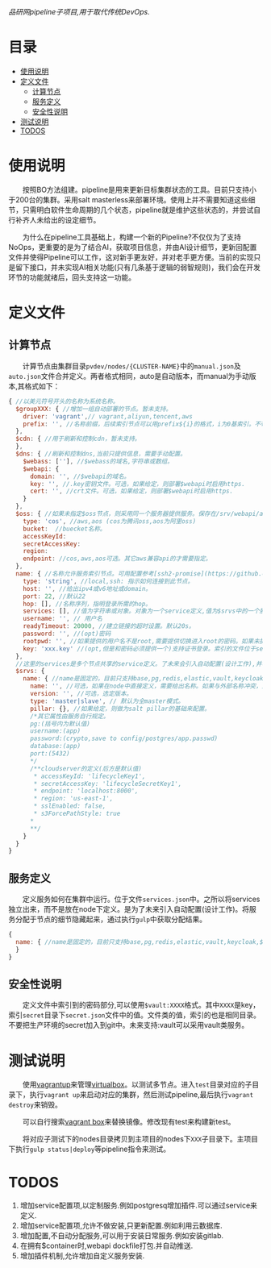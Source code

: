 *品研网pipeline子项目,用于取代传统DevOps.*

<h1>目录</h1>

- [使用说明](#使用说明)
- [定义文件](#定义文件)
  - [计算节点](#计算节点)
  - [服务定义](#服务定义)
  - [安全性说明](#安全性说明)
- [测试说明](#测试说明)
- [TODOS](#todos)


# 使用说明
&emsp;&emsp;按照BO方法组建。pipeline是用来更新目标集群状态的工具。目前只支持小于200台的集群。采用salt masterless来部署环境。使用上并不需要知道这些细节，只需明白软件生命周期的几个状态，pipeline就是维护这些状态的，并尝试自行补齐人未给出的设定细节。

&emsp;&emsp;为什么在pipeline工具基础上，构建一个新的Pipeline?不仅仅为了支持NoOps，更重要的是为了结合AI，获取项目信息，并由AI设计细节，更新回配置文件并使得Pipeline可以工作，这对新手更友好，并对老手更方便。当前的实现只是留下接口，并未实现AI相关功能(只有几条基于逻辑的弱智规则)，我们会在开发环节的功能就绪后，回头支持这一功能。

# 定义文件

## 计算节点
&emsp;&emsp;计算节点由集群目录`pvdev/nodes/{CLUSTER-NAME}`中的`manual.json`及`auto.json`文件合并定义。两者格式相同，auto是自动版本，而manual为手动版本,其格式如下：

```javascript
{ //以美元符号开头的名称为系统名称。
  $groupXXX: { //增加一组自动部署的节点。暂未支持。
    driver: 'vagrant',// vagrant,aliyun,tencent,aws
    prefix: '', //名称前缀，后续索引节点可以用prefix${i}的格式，i为0基索引。不带i为全部自动节点。
  },
  $cdn: { //用于刷新和控制cdn，暂未支持。
  },
  $dns: { //刷新和控制dns,当前只提供信息，需要手动配置。
    $webass: [''], //$webass的域名,字符串或数组。
    $webapi: {
      domain: '', //$webapi的域名。
      key: '', //.key密钥文件。可选，如果给定，则部署$webapi时启用https.
      cert: '', //crt文件。可选，如果给定，则部署$webapi时启用https.
    }
  },
  $oss: { //如果未指定$oss节点，则采用同一个服务器提供服务。保存在/srv/webapi/assets目录下。否则asset与api分离。
    type: 'cos', //aws,aos (cos为腾讯oss,aos为阿里oss)
    bucket:  //buecket名称。
    accessKeyId: 
    secretAccessKey: 
    region:
    endpoint: //cos,aws,aos可选。其它aws兼容api的才需要指定。
  },
  name: { //名称允许服务索引节点。可用配置参考[ssh2-promise](https://github.com/sanketbajoria/ssh2-promise)的配置。不能以`_`开头。
    type: 'string', //local,ssh: 指示如何连接到此节点。
    host: '', //给出ipv4或v6地址或domain。
    port: 22, //默认22
    hop: [], //名称序列，指明登录所需的hop。
    services: [], //值为字符串或对象。对象为一个service定义,值为$srvs中的一个服务定义。空值表示自动分配。
    username: '', // 用户名
    readyTimeout: 20000, //建立链接的超时设置。默认20s。
    password: '', //(opt)密码
    rootpwd: '', //如果提供的用户名不是root,需要提供切换进入root的密码。如果未提供，默认可以直接切换。
    key: 'xxx.key' //(opt,但是和密码必须提供一个)支持证书登录。索引的文件位于secret目录中。
  },
  //这里的services是多个节点共享的service定义。了未来会引入自动配置(设计工作),并写回定义文件。
  $srvs: { 
    name: { //name是固定的，目前只支持base,pg,redis,elastic,vault,keycloak,$webapi。$webass(只有在oss不存在时，部署为$webapi的静态资源)。$webwx,$webmb,$webapp(桌面应用),$webtv等资源不属于节点，而是部署为外部服务(类似oss)。
      name: '', //可选，如果在node中直接定义，需要给出名称。如果与外部名称冲突，这一属性拥有高优先级。
      version: '', //可选，选定版本。
      type: 'master|slave', // 默认为全master模式。
      pillar: {}, //如果给定，则做为salt pillar的基础来配置。
      /*其它属性由服务自行规定。
      pg:(括号内为默认值)
      username:(app)
      password:(crypto,save to config/postgres/app.passwd)
      database:(app)
      port:(5432)
      */
      /**cloudserver的定义(后方是默认值)
       * accessKeyId: 'lifecycleKey1',
       * secretAccessKey: 'lifecycleSecretKey1',
       * endpoint: 'localhost:8000',
       * region: 'us-east-1',
       * sslEnabled: false,
       * s3ForcePathStyle: true
      * 
      **/
    }
  }
}
```

## 服务定义
&emsp;&emsp;定义服务如何在集群中运行。位于文件`services.json`中。之所以将services独立出来，而不是放在node下定义。是为了未来引入自动配置(设计工作)。将服务分配于节点的细节隐藏起来，通过执行`gulp`中获取分配结果。

```javascript
{
  name: { //name是固定的，目前只支持base,pg,redis,elastic,vault,keycloak,$webapi,$webass || $webwx,$webmb,$webapp(桌面应用),$webtv
  }
}
```

## 安全性说明
&emsp;&emsp;定义文件中索引到的密码部分,可以使用`$vault:XXXX`格式。其中`XXXX`是key，索引`secret`目录下`secret.json`文件中的值。文件类的值，索引的也是相同目录。不要把生产环境的secret加入到git中。未来支持:vault可以采用vault类服务。

# 测试说明
&emsp;&emsp;使用[vagrantup](https://www.vagrantup.com/)来管理[virtualbox](https://www.virtualbox.org/)。以测试多节点。进入`test`目录对应的子目录下，执行`vagrant up`来启动对应的集群，然后测试pipeline,最后执行`vagrant destroy`来销毁。

&emsp;&emsp;可以自行搜索[vagrant box](https://app.vagrantup.com/boxes/search)来替换镜像。修改现有test来构建新test。

&emsp;&emsp;将对应子测试下的nodes目录拷贝到主项目的nodes下`XXX`子目录下。主项目下执行`gulp status|deploy`等pipeline指令来测试。


# TODOS
1. 增加service配置项,以定制服务.例如postgresq增加插件.可以通过service来定义.
2. 增加service配置项,允许不做安装,只更新配置.例如利用云数据库.
3. 增加配置,不自动分配服务,可以用于安装日常服务.例如安装gitlab.
4. 在拥有$container时,webapi dockfile打包.并自动推送.
5. 增加插件机制,允许增加自定义服务安装.
